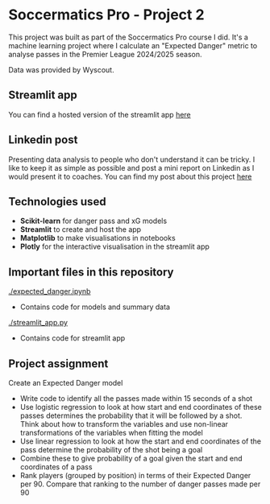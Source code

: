 # Soccermatics Pro - Project 2

This project was built as part of the Soccermatics Pro course I did. It's a machine learning project where I calculate an "Expected Danger" metric to analyse passes in the Premier League 2024/2025 season. 

Data was provided by Wyscout.

## Streamlit app
You can find a hosted version of the streamlit app [here](https://expected-danger.streamlit.app/)

## Linkedin post
Presenting data analysis to people who don't understand it can be tricky. I like to keep it as simple as possible and post a mini report on Linkedin as I would present it to coaches. You can find my post about this project [here](https://www.linkedin.com/in/marijn-stammeleer/)

## Technologies used
- **Scikit-learn** for danger pass and xG models
- **Streamlit** to create and host the app
- **Matplotlib** to make visualisations in notebooks
- **Plotly** for the interactive visualisation in the streamlit app

## Important files in this repository
[./expected_danger.ipynb](notebooks/expected_danger.ipynb)
- Contains code for models and summary data

[./streamlit_app.py](streamlit_app.py)
- Contains code for streamlit app

## Project assignment
Create an Expected Danger model
- Write code to identify all the passes made within 15 seconds of a shot
- Use logistic regression to look at how start and end coordinates of these passes determines the probability that it will be followed by a shot. Think about how to transform the variables and use non-linear transformations of the variables when fitting the model
- Use linear regression to look at how the start and end coordinates of the pass determine the probability of the shot being a goal
- Combine these to give probability of a goal given the start and end coordinates of a pass
- Rank players (grouped by position) in terms of their Expected Danger per 90. Compare that ranking to the number of danger passes made per 90